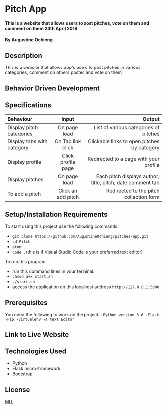 # Pitch App

#### This is a website that allows users to post pitches, vote on them and comment on them 24th April 2019

#### By **Augustine Ochieng**

## Description

This is a website that allows app's users to post pitches in various categories, comment on others posted and vote on them

## Behavior Driven Development

## Specifications

| Behaviour                  |       Input        |                                                     Output |
| :------------------------- | :----------------: | ---------------------------------------------------------: |
| Display pitch categories   |    On page load    |                      List of various categories of pitches |
| Display tabs with category | On Tab link click  |                Clickable links to open pitches by category |
| Display profile            | Click profile page |                     Redirected to a page with your profile |
| Display pitches            |    On page load    | Each pitch displays author, title, pitch, date comment tab |
| To add a pitch             | Click an add pitch |                    Redirected to the pitch collection form |

## Setup/Installation Requirements

To start using this project use the following commands:

- `git clone https://github.com/AugustineOchieng/pitches-app.git`
- `cd Pitch`
- `atom .`
- `code .`(this is if Visual Studio Code is your preferred text editor)

To run this program

- run this command lines in your terminal:
- `chmod a+x start.sh`
- `./start.sh`
- access the application on this localhost address `http://127.0.0.1:5000`

## Prerequisites

You need the following to work on the project:
`-Python version 3.6 -Flask -Pip -virtualenv -A text Editor`

## Link to Live Website

## Technologies Used

- Python
- Flask micro-framework
- Bootstrap

## License

[MIT](https://choosealicense.com/licenses/mit/)
